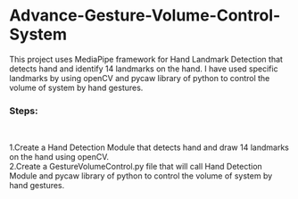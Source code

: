 # Advance-Gesture-Volume-Control-System


This project uses MediaPipe framework for Hand Landmark Detection that detects hand and identify 14 landmarks on the hand. I have used specific landmarks by using openCV and pycaw library of python to control the volume of system by hand gestures. 


<h3>Steps:</h3></br>

1.Create a Hand Detection Module that detects hand and draw 14 landmarks on the hand using openCV.</br>
2.Create a GestureVolumeControl.py file that will call Hand Detection Module and pycaw library of python to control the volume of system by hand gestures.</br>

